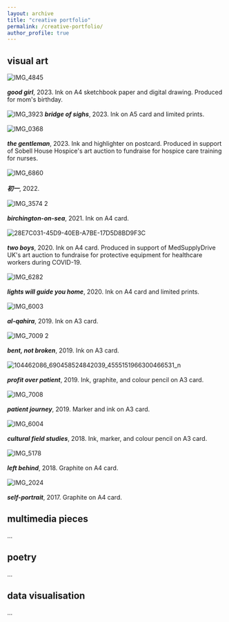 ```yaml
---
layout: archive
title: "creative portfolio"
permalink: /creative-portfolio/
author_profile: true
---
```

## visual art
![IMG_4845](https://github.com/yaning-wu/yaning-wu.github.io/assets/145920710/0ab8bbf2-55e3-461f-830d-2d54af8150df)
<br><br>
_**good girl**_, 2023. Ink on A4 sketchbook paper and digital drawing. Produced for mom's birthday.
<br><br>
![IMG_3923](https://github.com/yaning-wu/yaning-wu.github.io/assets/145920710/1e782918-30b9-4f46-bdcb-246482e67a9b)
_**bridge of sighs**_, 2023. Ink on A5 card and limited prints.
<br><br>
![IMG_0368](https://github.com/yaning-wu/yaning-wu.github.io/assets/145920710/2ac140a2-7310-4c62-a81e-ab0a40608679)
<br><br>
_**the gentleman**_, 2023. Ink and highlighter on postcard. Produced in support of Sobell House Hospice's art auction to fundraise for hospice care training for nurses.
<br><br>
![IMG_6860](https://github.com/yaning-wu/yaning-wu.github.io/assets/145920710/ecaa6614-6c4e-41ec-89a1-fed9e989c041)
<br><br>
_**初一**_, 2022.
<br><br>
![IMG_3574 2](https://github.com/yaning-wu/yaning-wu.github.io/assets/145920710/6ffb0c0b-badd-48df-8251-0a3f893585c6)
<br><br>
_**birchington-on-sea**_, 2021. Ink on A4 card. 
<br><br>
![28E7C031-45D9-40EB-A7BE-17D5D8BD9F3C](https://github.com/yaning-wu/yaning-wu.github.io/assets/145920710/0d42bd53-1102-4fc3-a305-2ec8fb073611)
<br><br>
_**two boys**_, 2020. Ink on A4 card. Produced in support of MedSupplyDrive UK's art auction to fundraise for protective equipment for healthcare workers during COVID-19.
<br><br>
![IMG_6282](https://github.com/yaning-wu/yaning-wu.github.io/assets/145920710/4ed653f1-5e02-413f-9772-ab21ffbe4659)
<br><br>
_**lights will guide you home**_, 2020. Ink on A4 card and limited prints.
<br><br>
![IMG_6003](https://github.com/yaning-wu/yaning-wu.github.io/assets/145920710/eaf3eda7-5920-4669-969c-23c9f0a33213)
<br><br>
_**al-qahira**_, 2019. Ink on A3 card.
<br><br>
![IMG_7009 2](https://github.com/yaning-wu/yaning-wu.github.io/assets/145920710/7ae5f6eb-a20f-4ddb-9e10-1231ff9e8551)
<br><br>
_**bent, not broken**_, 2019. Ink on A3 card.
<br><br>
![104462086_690458524842039_4555151966300466531_n](https://github.com/yaning-wu/yaning-wu.github.io/assets/145920710/1bb9a7e0-6b57-4cfd-8248-5fd944bb7e6a)
<br><br>
_**profit over patient**_, 2019. Ink, graphite, and colour pencil on A3 card.
<br><br>
![IMG_7008](https://github.com/yaning-wu/yaning-wu.github.io/assets/145920710/44aa41fd-503b-4ec1-8807-6c5b2a1c5268)
<br><br>
_**patient journey**_, 2019. Marker and ink on A3 card.
<br><br>
![IMG_6004](https://github.com/yaning-wu/yaning-wu.github.io/assets/145920710/bfae9e34-df40-4796-91d3-af2fb16b6b86)
<br><br>
_**cultural field studies**_, 2018. Ink, marker, and colour pencil on A3 card.
<br><br>
![IMG_5178](https://github.com/yaning-wu/yaning-wu.github.io/assets/145920710/58bcddc9-84a3-4789-94c1-7be334ed8ccb)
<br><br>
_**left behind**_, 2018. Graphite on A4 card.
<br><br>
![IMG_2024](https://github.com/yaning-wu/yaning-wu.github.io/assets/145920710/64005da6-395d-4446-b842-f62eb0e2cb07)
<br><br>
_**self-portrait**_, 2017. Graphite on A4 card.

## multimedia pieces
...

## poetry
...

## data visualisation
...




